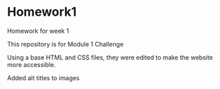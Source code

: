 # Homework1
Homework for week 1

This repository is for Module 1 Challenge 

Using a base HTML and CSS files, they were edited to make the website more accessible.

Added alt titles to images 